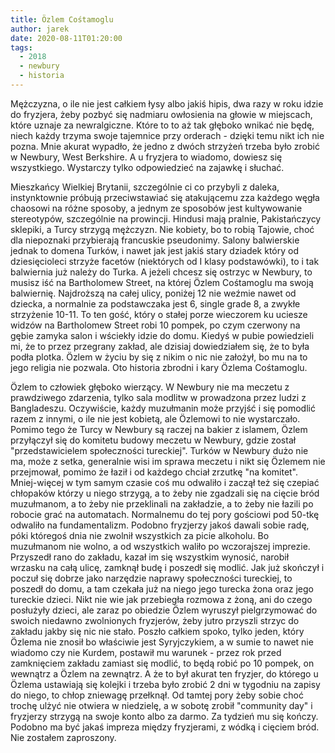 ```yaml
---
title: Özlem Cośtamoglu
author: jarek
date: 2020-08-11T01:20:00
tags:
  - 2018
  - newbury
  - historia
---
```


Mężczyzna, o ile nie jest całkiem łysy albo jakiś hipis, dwa razy w roku idzie do fryzjera, żeby pozbyć się nadmiaru owłosienia na głowie w miejscach, które uznaje za newralgiczne. Które to to aż tak głęboko wnikać nie będę, niech każdy trzyma swoje tajemnice przy orderach - dzięki temu nikt ich nie pozna. Mnie akurat wypadło, że jedno z dwóch strzyżeń trzeba było zrobić w Newbury, West Berkshire. A u fryzjera to wiadomo, dowiesz się wszystkiego. Wystarczy tylko odpowiedzieć na zajawkę i słuchać.

<!-- more -->

Mieszkańcy Wielkiej Brytanii, szczególnie ci co przybyli z daleka, instynktownie próbują przeciwstawiać się atakującemu zza każdego węgła chaosowi na różne sposoby, a jednym ze sposobów jest kultywowanie stereotypów, szczególnie na prowincji. Hindusi mają pralnie, Pakistańczycy sklepiki, a Turcy strzygą mężczyzn. Nie kobiety, bo to robią Tajowie, choć dla niepoznaki przybierają francuskie pseudonimy. Salony balwierskie jednak to domena Turków, i nawet jak jest jakiś stary dziadek który od dziesięcioleci strzyże facetów (niektórych od I klasy podstawówki), to i tak balwiernia już należy do Turka. A jeżeli chcesz się ostrzyc w Newbury, to musisz iść na Bartholomew Street, na której Özlem Cośtamoglu ma swoją balwiernię. Najdroższą na całej ulicy, poniżej 12 nie weźmie nawet od dziecka, a normalnie za podstawczaka jest 6, single grade 8, a zwykłe strzyżenie 10-11. To ten gość, który o stałej porze wieczorem ku uciesze widzów na Bartholomew Street robi 10 pompek, po czym czerwony na gębie zamyka salon i wściekły idzie do domu. Kiedyś w pubie powiedzieli mi, że to przez przegrany zakład, ale dzisiaj dowiedziałem się, że to była podła plotka. Özlem w życiu by się z nikim o nic nie założył, bo mu na to jego religia nie pozwala. Oto historia zbrodni i kary Özlema Cośtamoglu.

Özlem to człowiek głęboko wierzący. W Newbury nie ma meczetu z prawdziwego zdarzenia, tylko sala modlitw w prowadzona przez ludzi z Bangladeszu. Oczywiście, każdy muzułmanin może przyjść i się pomodlić razem z innymi, o ile nie jest kobietą, ale Özlemowi to nie wystarczało. Pomimo tego że Turcy w Newbury są raczej na bakier z islamem, Özlem przyłączył się do komitetu budowy meczetu w Newbury, gdzie został "przedstawicielem społeczności tureckiej". Turków w Newbury dużo nie ma, może z setka, generalnie wisi im sprawa meczetu i nikt się Özlemem nie przejmował, pomimo że łaził i od każdego chciał zrzutkę "na komitet". Mniej-więcej w tym samym czasie coś mu odwaliło i zaczął też się czepiać chłopaków którzy u niego strzygą, a to żeby nie zgadzali się na cięcie bród muzułmanom, a to żeby nie przeklinali na zakładzie, a to żeby nie łazili po robocie grać na automatach. Normalnemu do tej pory gościowi pod 50-tkę odwaliło na fundamentalizm. Podobno fryzjerzy jakoś dawali sobie radę, póki któregoś dnia nie zwolnił wszystkich za picie alkoholu. Bo muzułmanom nie wolno, a od wszystkich waliło po wczorajszej imprezie. Przyszedł rano do zakładu, kazał im się wszystkim wynosić, narobił wrzasku na całą ulicę, zamknął budę i poszedł się modlić. Jak już skończył i poczuł się dobrze jako narzędzie naprawy społeczności tureckiej, to poszedł do domu, a tam czekała już na niego jego turecka żona oraz jego tureckie dzieci. Nikt nie wie jak przebiegła rozmowa z żoną, ani do czego posłużyły dzieci, ale zaraz po obiedzie Özlem wyruszył pielgrzymować do swoich niedawno zwolnionych fryzjerów, żeby jutro przyszli strzyc do zakładu jakby się nic nie stało. Poszło całkiem spoko, tylko jeden, który Özlema nie znosił bo właściwie jest Syryjczykiem, a w sumie to nawet nie wiadomo czy nie Kurdem, postawił mu warunek - przez rok przed zamknięciem zakładu zamiast się modlić, to będą robić po 10 pompek, on wewnątrz a Özlem na zewnątrz. A że to był akurat ten fryzjer, do którego u Özlema ustawiają się kolejki i trzeba było zrobić 2 dni w tygodniu na zapisy do niego, to chłop zniewagę przełknął. Od tamtej pory żeby sobie choć trochę ulżyć nie otwiera w niedzielę, a w sobotę zrobił "community day" i fryzjerzy strzygą na swoje konto albo za darmo. Za tydzień mu się kończy. Podobno ma być jakaś impreza między fryzjerami, z wódką i cięciem bród. Nie zostałem zaproszony.
